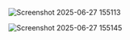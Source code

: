 ![Screenshot 2025-06-27 155113](https://github.com/user-attachments/assets/d74b887f-0b88-4b4c-b131-6bd4bb8086b9)

![Screenshot 2025-06-27 155145](https://github.com/user-attachments/assets/765bf344-ce2f-4f95-b994-c21df3209942)
